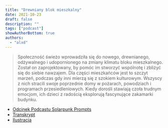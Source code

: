 ```yaml
---
title: "Drewniany blok mieszkalny"
date: 2021-10-23
draft: false
description: ""
tags: ["podcast"]
showAuthorBottom: true
authors:
  - "alxd"
---
```


> Społeczność świeżo wprowadziła się do nowego, drewnianego, odżywalnego i udopornionego na zmiany klimatu bloku mieszkalnego. Został on zaprojektowany, by pomóc im stworzyć wspólnotę i zbliżyć się do siebie nawzajem. Dla części mieszkańców jest to szczyt marzeń, podczas gdy inni mierzą się z szokiem kulturowym. Wszyscy z nich stracili swoje poprzednie domy w pożarach, powodziach i programach przesiedleniowych. Kiedy dorośli stawiają czoła trudnym emocjom, ich dzieci z radością eksplorują fascynujące zakamarki budynku.

- [Odcinek Podcastu Solarpunk Prompts](https://podcast.tomasino.org/@SolarpunkPrompts/episodes/the-tower)
- [Transkrypt](https://wiki.tomasino.org/writing/Solarpunk-Prompts---The-Tower)
- [Ilustracja](art/the-lemonaut-tower/)